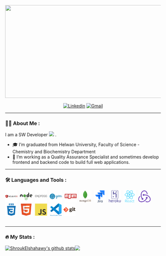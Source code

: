 <div align="center">
<img src="https://media.giphy.com/media/2IudUHdI075HL02Pkk/giphy.gif" width="600" height="300"/>
</div>

<p align="center"> 
 <a href="https://www.linkedin.com/in/shrouk-elshahawy-7116001b0/">
   <img src="https://img.shields.io/badge/Linkedin-blue?style=badge&logo=Linkedin&logoColor=white" alt="Linkedin"></a>
 <a href="mailto:shroukelshahawy6@gmail.com">
    <img src="https://img.shields.io/badge/gmail-red?style=badge&logo=gmail&logoColor=white" alt="Gmail"></a>
</p>

---

### :woman_technologist: About Me :
I am a SW Developer <img src="https://media.giphy.com/media/WUlplcMpOCEmTGBtBW/giphy.gif" width="30"> .
- 🎓 I’m graduated from Helwan University, Faculty of Science - Chemistry and Biochemistry Department
- :telescope: I’m working as a Quality Assurance Specialist and sometimes develop frontend and backend code to build full web applications.

---

### :hammer_and_wrench: Languages and Tools :

<div>
  <img src="https://github.com/devicons/devicon/blob/master/icons/angularjs/angularjs-original-wordmark.svg" title="React" alt="React" width="40" height="40"/>&nbsp;
  <img src="https://github.com/devicons/devicon/blob/master/icons/nodejs/nodejs-original-wordmark.svg" title="NodeJS" alt="NodeJS" width="40" height="40"/>&nbsp;
  <img src="https://github.com/devicons/devicon/blob/master/icons/express/express-original-wordmark.svg" title="express" alt="express" width="40" height="40"/>&nbsp;
  <img src="https://github.com/devicons/devicon/blob/master/icons/yarn/yarn-original-wordmark.svg" title="yarn" alt="yarn" width="40" height="40"/>&nbsp;
  <img src="https://github.com/devicons/devicon/blob/master/icons/npm/npm-original-wordmark.svg" title="npm" alt="npm" width="40" height="40"/>&nbsp;
  <img src="https://github.com/devicons/devicon/blob/master/icons/mongodb/mongodb-original-wordmark.svg" title="mongodb" alt="mongodb" width="40" height="40"/>&nbsp;
  <img src="https://github.com/devicons/devicon/blob/master/icons/jira/jira-original-wordmark.svg" title="jira"  alt="jira" width="40" height="40"/>&nbsp;
  <img src="https://github.com/devicons/devicon/blob/master/icons/heroku/heroku-original-wordmark.svg" title="heroku"  alt="heroku" width="40" height="40"/>&nbsp;
  <img src="https://github.com/devicons/devicon/blob/master/icons/react/react-original-wordmark.svg" title="React" alt="React" width="40" height="40"/>&nbsp;
  <img src="https://github.com/devicons/devicon/blob/master/icons/redux/redux-original.svg" title="Redux" alt="Redux " width="40" height="40"/>&nbsp;
  <img src="https://github.com/devicons/devicon/blob/master/icons/css3/css3-plain-wordmark.svg"  title="CSS3" alt="CSS" width="40" height="40"/>&nbsp;
  <img src="https://github.com/devicons/devicon/blob/master/icons/html5/html5-original.svg" title="HTML5" alt="HTML" width="40" height="40"/>&nbsp;
  <img src="https://github.com/devicons/devicon/blob/master/icons/javascript/javascript-original.svg" title="JavaScript" alt="JavaScript" width="40" height="40"/>&nbsp;
  <img src="https://github.com/devicons/devicon/blob/master/icons/vscode/vscode-original-wordmark.svg" title="vscode" alt="vscode" width="40" height="40"/>
  <img src="https://github.com/devicons/devicon/blob/master/icons/git/git-original-wordmark.svg" title="Git" alt="Git" width="40" height="40"/>

</div>&nbsp;

---

### :fire: My Stats :
<!--[![GitHub Streak](http://github-readme-streak-stats.herokuapp.com?user=ShroukElshahawy&theme=dark&hide_border=true)](https://git.io/streak-stats)-->
<a href="https://github-readme-stats.vercel.app/api?username=ShroukElshahawy&show_icons=true&include_all_commits=true&theme=tokyonight&hide_border=true"><img align="center" src="https://github-readme-stats.vercel.app/api?username=ShroukElshahawy&show_icons=true&include_all_commits=true&theme=tokyonight&hide_border=true" alt="ShroukElshahawy's github stats" /></a><a href="https://github-readme-stats.vercel.app/api/top-langs/?username=ShroukElshahawy&langs_count=15&layout=compact&theme=tokyonight&hide_border=true"><img align="center" src="https://github-readme-stats.vercel.app/api/top-langs/?username=ShroukElshahawy&langs_count=15&layout=compact&theme=tokyonight&hide_border=true" /></a>
